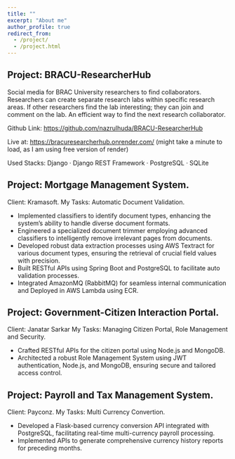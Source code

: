 ```yaml
---
title: ""
excerpt: "About me"
author_profile: true
redirect_from:
  - /project/
  - /project.html
---
```


## Project: BRACU-ResearcherHub

Social media for BRAC University researchers to find collaborators. Researchers can create separate research labs within specific research areas. If other researchers find the lab interesting; they can join and comment on the lab. An efficient way to find the next research collaborator.

Github Link: https://github.com/nazrulhuda/BRACU-ResearcherHub

Live at: https://bracuresearcherhub.onrender.com/ (might take a minute to load, as I am using free version of render)

Used Stacks: Django · Django REST Framework · PostgreSQL · SQLite

## Project: Mortgage Management System. 
Client: Kramasoft.
My Tasks: Automatic Document Validation.

- Implemented classifiers to identify document types, enhancing the system’s ability to handle diverse document formats.
- Engineered a specialized document trimmer employing advanced classifiers to intelligently remove irrelevant pages from documents.
- Developed robust data extraction processes using AWS Textract for various document types, ensuring the retrieval of crucial field values with precision.
- Built RESTful APIs using Spring Boot and PostgreSQL to facilitate auto validation processes.
- Integrated AmazonMQ (RabbitMQ) for seamless internal communication and Deployed in AWS Lambda using ECR.

## Project: Government-Citizen Interaction Portal. 
Client: Janatar Sarkar 
My Tasks: Managing Citizen Portal, Role Management and Security.

- Crafted RESTful APIs for the citizen portal using Node.js and MongoDB.
- Architected a robust Role Management System using JWT authentication, Node.js, and MongoDB, ensuring secure and tailored access control.

## Project: Payroll and Tax Management System. 
Client: Payconz. 
My Tasks: Multi Currency Convertion.

- Developed a Flask-based currency conversion API integrated with PostgreSQL, facilitating real-time multi-currency payroll processing.
- Implemented APIs to generate comprehensive currency history reports for preceding months.






